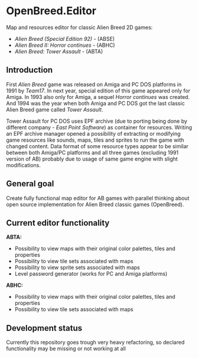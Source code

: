 # OpenBreed.Editor
Map and resources editor for classic Alien Breed 2D games:
 - *Alien Breed (Special Edition 92)* - (ABSE)
 - *Alien Breed II: Horror continues* - (ABHC)
 - *Alien Breed: Tower Assault* - (ABTA)

## Introduction

First *Alien Breed* game was released on Amiga and PC DOS platforms in 1991 by *Team17*. In next year, special edition of this game appeared only for Amiga.
In 1993 also only for Amiga, a sequel *Horror continues* was created. And 1994 was the year when both Amiga and PC DOS got the last classic Alien Breed game called *Tower Assault*.

Tower Assault for PC DOS uses EPF archive (due to porting being done by different company - *East Point Software*) as container for resources. Writing an EPF archive manager opened a possibility of extracting or modifying game resources like sounds, maps, tiles and sprites to run the game with changed content.
Data format of some resource types appear to be similar between both Amiga/PC platforms and all three games (excluding 1991 version of AB) probably due to usage of same game engine with slight modifications.

## General goal

Create fully functional map editor for AB games with parallel thinking about open source implementation for Alien Breed classic games (OpenBreed).

## Current editor functionality

**ABTA:**
 - Possibility to view maps with their original color palettes, tiles and properties
 - Possibility to view tile sets associated with maps
 - Possibility to view sprite sets associated with maps
 - Level password generator (works for PC and Amiga platforms)

**ABHC:**
 - Possibility to view maps with their original color palettes, tiles and properties
 - Possibility to view tile sets associated with maps
 
 ## Development status
 Currently this repository goes trough very heavy refactoring, so declared functionality may be missing or not working at all
  
  
 
